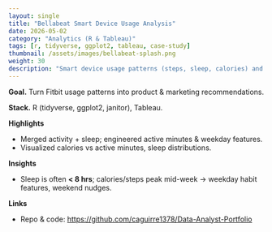 ```yaml
---
layout: single
title: "Bellabeat Smart Device Usage Analysis"
date: 2026-05-02
category: "Analytics (R & Tableau)"
tags: [r, tidyverse, ggplot2, tableau, case-study]
thumbnail: /assets/images/bellabeat-splash.png
weight: 30
description: "Smart device usage patterns (steps, sleep, calories) and marketing ideas."
---
```


**Goal.** Turn Fitbit usage patterns into product & marketing recommendations.

**Stack.** R (tidyverse, ggplot2, janitor), Tableau.

**Highlights**
- Merged activity + sleep; engineered active minutes & weekday features.
- Visualized calories vs active minutes, sleep distributions.

**Insights**
- Sleep is often **< 8 hrs**; calories/steps peak mid-week → weekday habit features, weekend nudges.

**Links**
- Repo & code: <https://github.com/caguirre1378/Data-Analyst-Portfolio>
